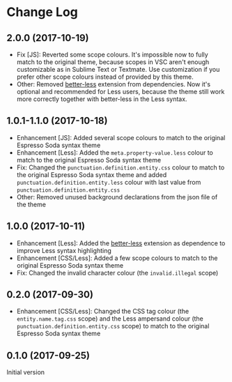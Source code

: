 # Change Log

## 2.0.0 (2017-10-19)
* Fix [JS]: Reverted some scope colours. It's impossible now to fully match to the original theme, because scopes in VSC aren't enough customizable as in Sublime Text or Textmate. Use customization if you prefer other scope colours instead of provided by this theme.
* Other: Removed [better-less](https://marketplace.visualstudio.com/items?itemName=radium-v.better-less) extension from dependencies. Now it's optional and recommended for Less users, because the theme still work more correctly together with better-less in the Less syntax.

## 1.0.1-1.1.0 (2017-10-18)
* Enhancement [JS]: Added several scope colours to match to the original Espresso Soda syntax theme
* Enhancement [Less]: Added the `meta.property-value.less` colour to match to the original Espresso Soda syntax theme
* Fix: Changed the `punctuation.definition.entity.css` colour to match to the original Espresso Soda syntax theme and added `punctuation.definition.entity.less` colour with last value from `punctuation.definition.entity.css`
* Other: Removed unused background declarations from the json file of the theme

## 1.0.0 (2017-10-11)
* Enhancement [Less]: Added the [better-less](https://marketplace.visualstudio.com/items?itemName=radium-v.better-less) extension as dependence to improve Less syntax highlighting
* Enhancement [CSS/Less]: Added a few scope colours to match to the original Espresso Soda syntax theme
* Fix: Changed the invalid character colour (the `invalid.illegal` scope)

## 0.2.0 (2017-09-30)
* Enhancement [CSS/Less]: Changed the CSS tag colour (the `entity.name.tag.css` scope) and the Less ampersand colour (the `punctuation.definition.entity.css` scope) to match to the original Espresso Soda syntax theme

## 0.1.0 (2017-09-25)
Initial version